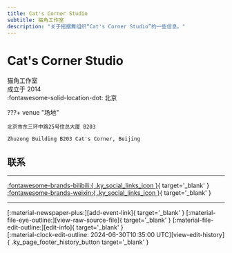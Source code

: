 ```yaml
---
title: Cat's Corner Studio
subtitle: 猫角工作室
description: "关于摇摆舞组织“Cat's Corner Studio”的一些信息。"
---
```


# Cat's Corner Studio

猫角工作室  
成立于 2014  
:fontawesome-solid-location-dot: 北京  


???+ venue "场地"

    北京市东三环中路25号住总大厦 B203  
      
    Zhuzong Building B203 Cat's Corner, Beijing  

## 联系


---

 [:fontawesome-brands-bilibili:{ .ky_social_links_icon }](https://space.bilibili.com/59075953){ target='_blank' } [:fontawesome-brands-weixin:{ .ky_social_links_icon }](https://mp.weixin.qq.com/s/jf8V5fLggbVY45FRw_hZAg){ target='_blank' }

---

<div class="ky_page_footer" markdown>
<div class="ky_page_footer_trailing" markdown="span">
[:material-newspaper-plus:][add-event-link]{ target='_blank' }
[:material-file-eye-outline:][view-raw-source-file]{ target='_blank' }
[:material-file-edit-outline:][edit-info]{ target='_blank' }
</div>
<div class="ky_page_footer_leading" markdown="span">
[:material-clock-edit-outline: 2024-06-30T10:35:00 UTC][view-edit-history]{ .ky_page_footer_history_button target='_blank' }
</div>
</div>

[add-event-link]: https://github.com/swingdance/events/issues/new?assignees=&labels=add+event&projects=&template=02-add_entity.yml&title=%5Bcn%5D%20%3CName%3E&region=cn&province=Beijing&city=Beijing&org_id=cats-corner-studio "添加活动"
[view-raw-source-file]: https://github.com/swingdance/orgs/blob/main/cn/cats-corner-studio.json "查看原始源文件"
[edit-info]: https://github.com/swingdance/orgs/issues/new?assignees=&labels=update+org&projects=&template=03-update_entity.yml&title=%5Bcn%5D%20Cat%27s%20Corner%20Studio&region=cn&id=cats-corner-studio&name=Cat%27s%20Corner%20Studio "编辑信息"

[view-edit-history]: https://github.com/swingdance/orgs/commits/main/cn/cats-corner-studio.json "查看编辑历史"

